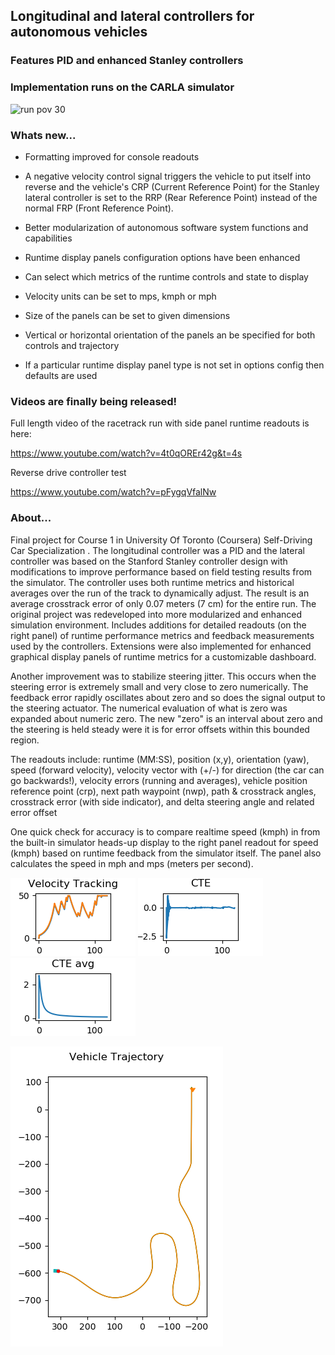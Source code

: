 
## Longitudinal and lateral controllers for autonomous vehicles

### Features PID and enhanced Stanley controllers
### Implementation runs on the CARLA simulator

![run pov 30](demo/normrunpov30.gif)

### Whats new...

* Formatting improved for console readouts

* A negative velocity control signal triggers the vehicle to put itself into reverse and
  the vehicle's CRP (Current Reference Point) for the Stanley lateral controller is set to the RRP (Rear Reference Point) instead of the normal FRP (Front Reference Point).

- Better modularization of autonomous software system functions and capabilities

* Runtime display panels configuration options have been enhanced

* Can select which metrics of the runtime controls and state to display

* Velocity units can be set to mps, kmph or mph

* Size of the panels can be set to given dimensions

* Vertical or horizontal orientation of the panels an be specified for both controls and trajectory

* If a particular runtime display panel type is not set in options config then defaults are used

### Videos are finally being released!

Full length video of the racetrack run with side panel runtime readouts is here:

https://www.youtube.com/watch?v=4t0qOREr42g&t=4s

Reverse drive controller test

https://www.youtube.com/watch?v=pFygqVfalNw


### About...
Final project for Course 1 in University Of Toronto (Coursera) Self-Driving Car Specialization . The longitudinal controller was a PID and the lateral controller was based on the Stanford Stanley controller design with  modifications to improve performance based on field testing results from the simulator. The controller uses both runtime metrics and historical averages over the run of the track to dynamically adjust. The result is an average crosstrack error of only 0.07 meters  (7 cm) for the entire run. The original project was redeveloped into more modularized and enhanced simulation environment. Includes additions for detailed  readouts (on the right panel) of runtime performance metrics and feedback measurements used by the controllers. Extensions were also implemented for enhanced graphical display panels of runtime metrics for a customizable dashboard.

Another improvement was to stabilize steering jitter. This occurs when the steering error is extremely small and very close to zero numerically. The feedback error rapidly oscillates about zero and so does the signal output to the steering actuator. The numerical evaluation of what is zero was expanded about numeric zero. The new "zero" is an interval about zero and the steering is held steady
were it is for error offsets within this bounded region.

The readouts include: runtime (MM:SS), position (x,y), orientation (yaw), speed (forward velocity), velocity vector with (+/-) for  direction (the  car can go backwards!), velocity errors (running and averages), vehicle position reference point (crp), next path waypoint (nwp), path & crosstrack angles, crosstrack error (with side indicator), and delta steering angle and related error offset

One quick check for accuracy is to compare realtime speed (kmph) in from the built-in simulator heads-up display to the right panel readout for speed (kmph) based on runtime feedback from the simulator itself. The panel also calculates the speed in mph and mps (meters per second).


![vtrack](runtime_output/v0.45/velocity_tracking.png) 
![cte](runtime_output/v0.45/cte.png) ![cteavg](runtime_output/v0.45/cte_avg.png)

![trajectory](runtime_output/v0.45/trajectory.png) 

